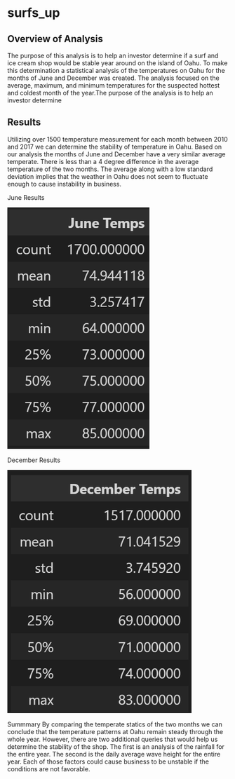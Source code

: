 # surfs_up

## Overview of Analysis
The purpose of this analysis is to help an investor determine if a surf and ice cream shop would be stable year around on the island of Oahu. To make this determination a statistical analysis of the temperatures on Oahu for the months of June and December was created. The analysis focused on the average, maximum, and minimum temperatures for the suspected hottest and coldest month of the year.The purpose of the analysis is to help an investor determine 

## Results
Utilizing over 1500 temperature measurement for each month between 2010 and 2017 we can determine the stability of temperature in Oahu. Based on our analysis the months of June and December have a very similar average temperate. There is less than a 4 degree difference in the average temperature of the two months. The average along with a low standard deviation implies that the weather in Oahu does not seem to fluctuate enough to cause instability in business.

June Results


![June_Temps](https://github.com/lgrander/surfs_up/blob/main/June_Temps.png)


December Results


![Dec_Temps](https://github.com/lgrander/surfs_up/blob/main/Dec_Temps.png)


Summmary
By comparing the temperate statics of the two months we can conclude that the temperature patterns at Oahu remain steady through the whole year. However, there are two additional queries that would help us determine the stability of the shop. The first is an analysis of the rainfall for the entire year. The second is the daily average wave height for the entire year. Each of those factors could cause business to be unstable if the conditions are not favorable.
